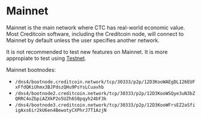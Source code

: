 # Mainnet

Mainnet is the main network where CTC has real-world economic value. Most Creditcoin software, including the Creditcoin node, will connect to Mainnet by default unless the user specifies another network.

It is not recommended to test new features on Mainnet. It is more appropiate to test using [Testnet](testnet.md).

Mainnet bootnodes:

* `/dns4/bootnode.creditcoin.network/tcp/30333/p2p/12D3KooWAEgDL126EUFxFfdQKiUhmx3BJPdszQHu9PsYsLCuavhb`
* `/dns4/bootnode2.creditcoin.network/tcp/30333/p2p/12D3KooWSQye3uN3bZQRRC4oZbpiAZXkP2o5UZh6S8pqyh24bF3k`
* `/dns4/bootnode3.creditcoin.network/tcp/30333/p2p/12D3KooWFrsEZ2aSfiigAxs6ir2kU6en4BewotyCXPhrJ7T1AzjN`
